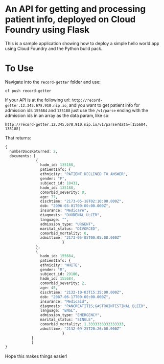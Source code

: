 An API for getting and processing patient info, deployed on Cloud Foundry using Flask
================================================================================

This is a sample application showing how to deploy a simple hello world app
using Cloud Foundry and the Python build pack.



To Use
================================================================================
Navigate into the `record-getter` folder and use:

`cf push record-getter`

If your API is at the following url: `http://record-getter.12.345.678.910.nip.io`, and you want to get patient info for admission ids `155684` and `135188` just use the `/v1/parse` ending with the admission ids in an array as the data param, like so: 

`http://record-getter.12.345.678.910.nip.io/v1/parse?data=[155684, 135188]`

That returns:
```python
{
  numberDocsReturned: 2,
  documents: [
              {
                hadm_id: 135188,
                patientInfo: {
                ethnicity: "PATIENT DECLINED TO ANSWER",
                gender: "F",
                subject_id: 10431,
                hadm_id: 135188,
                comorbid_severity: 0,
                age: 77,
                dischtime: "2173-05-18T02:10:00.000Z",
                dob: "2096-03-01T00:00:00.000Z",
                insurance: "Medicare",
                diagnosis: "DUODENAL ULCER",
                language: "",
                admission_type: "URGENT",
                marital_status: "DIVORCED",
                comorbid_mortality: 0,
                admittime: "2173-05-05T00:05:00.000Z"
                          }
              },
              {
                hadm_id: 155684,
                patientInfo: {
                ethnicity: "WHITE",
                gender: "M",
                subject_id: 29106,
                hadm_id: 155684,
                comorbid_severity: 2,
                age: 45,
                dischtime: "2132-10-03T15:35:00.000Z",
                dob: "2087-06-17T00:00:00.000Z",
                insurance: "Medicaid",
                diagnosis: "PANCREATITIS;GASTROINTESTINAL BLEED",
                language: "ENGL",
                admission_type: "EMERGENCY",
                marital_status: "SINGLE",
                comorbid_mortality: 1.3333333333333333,
                admittime: "2132-09-25T20:26:00.000Z"
                          }
            }
            ]
}
```

Hope this makes things easier!

